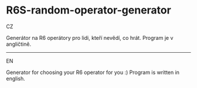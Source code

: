 # R6S-random-operator-generator
CZ

Generátor na R6 operátory pro lidi, kteří nevědí, co hrát.
Program je v angličtině.

--------------------------------------------------------------

EN

Generator for choosing your R6 operator for you :)
Program is written in english.
